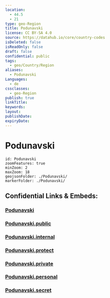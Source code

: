 ```yaml
---
location:
  - 44.5
  - 21
type: geo-Region
title: Podunavski
license: CC BY-SA 4.0
source: https://datahub.io/core/country-codes
isDeleted: false
isReadOnly: false
draft: false
confidential: public
tags:
  - geo/Country/Region
aliases:
  - Podunavski
Languages:
  - de
cssclasses:
  - geo-Region
publish: true
linkTitle:
keywords:
layout:
publishDate:
expiryDate:
---
```


# Podunavski

```leaflet
id: Podunavski
zoomFeatures: true 
minZoom: 2 
maxZoom: 18
geojsonFolder: ./Podunavski/
markerFolder: ./Podunavski/
```


## Confidential Links & Embeds: 

### [Podunavski](/_Standards/Earth/Continent/Europe/Europe~South/Serbia/districts~Serbia/Podunavski.md) 

### [Podunavski.public](/_public/Earth/Continent/Europe/Europe~South/Serbia/districts~Serbia/Podunavski.public.md) 

### [Podunavski.internal](/_internal/Earth/Continent/Europe/Europe~South/Serbia/districts~Serbia/Podunavski.internal.md) 

### [Podunavski.protect](/_protect/Earth/Continent/Europe/Europe~South/Serbia/districts~Serbia/Podunavski.protect.md) 

### [Podunavski.private](/_private/Earth/Continent/Europe/Europe~South/Serbia/districts~Serbia/Podunavski.private.md) 

### [Podunavski.personal](/_personal/Earth/Continent/Europe/Europe~South/Serbia/districts~Serbia/Podunavski.personal.md) 

### [Podunavski.secret](/_secret/Earth/Continent/Europe/Europe~South/Serbia/districts~Serbia/Podunavski.secret.md)

